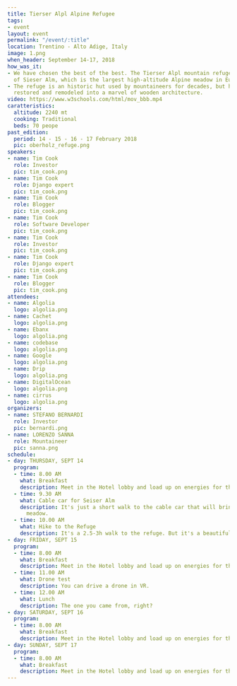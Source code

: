 ```yaml
---
title: Tierser Alpl Alpine Refugee
tags:
- event
layout: event
permalink: "/event/:title"
location: Trentino - Alto Adige, Italy
image: 1.png
when_header: September 14-17, 2018
how_was_it:
- We have chosen the best of the best. The Tierser Alpl mountain refuge sits on top
  of Sieser Alm, which is the largest high-altitude Alpine meadow in Europe.
- The refuge is an historic hut used by mountaineers for decades, but has been completely
  restored and remodeled into a marvel of wooden architecture.
video: https://www.w3schools.com/html/mov_bbb.mp4
caratteristics:
  altitude: 2240 mt
  cooking: Traditional
  beds: 70 peope
past_edition:
  period: 14 - 15 - 16 - 17 February 2018
  pic: oberholz_refuge.png
speakers:
- name: Tim Cook
  role: Investor
  pic: tim_cook.png
- name: Tim Cook
  role: Django expert
  pic: tim_cook.png
- name: Tim Cook
  role: Blogger
  pic: tim_cook.png
- name: Tim Cook
  role: Software Developer
  pic: tim_cook.png
- name: Tim Cook
  role: Investor
  pic: tim_cook.png
- name: Tim Cook
  role: Django expert
  pic: tim_cook.png
- name: Tim Cook
  role: Blogger
  pic: tim_cook.png
attendees:
- name: Algolia
  logo: algolia.png
- name: Cachet
  logo: algolia.png
- name: Ebanx
  logo: algolia.png
- name: codebase
  logo: algolia.png
- name: Google
  logo: algolia.png
- name: Drip
  logo: algolia.png
- name: DigitalOcean
  logo: algolia.png
- name: cirrus
  logo: algolia.png
organizers:
- name: STEFANO BERNARDI
  role: Investor
  pic: bernardi.png
- name: LORENZO SANNA
  role: Mountaineer
  pic: sanna.png
schedule:
- day: THURSDAY, SEPT 14
  program:
  - time: 8.00 AM
    what: Breakfast
    description: Meet in the Hotel lobby and load up on energies for the day.
  - time: 9.30 AM
    what: Cable car for Seiser Alm
    description: It's just a short walk to the cable car that will bring us to the
      meadow.
  - time: 10.00 AM
    what: Hike to the Refuge
    description: It's a 2.5-3h walk to the refuge. But it's a beautiful one.
- day: FRIDAY, SEPT 15
  program:
  - time: 8.00 AM
    what: Breakfast
    description: Meet in the Hotel lobby and load up on energies for the day.
  - time: 11.00 AM
    what: Drone test
    description: You can drive a drone in VR.
  - time: 12.00 AM
    what: Lunch
    description: The one you came from, right?
- day: SATURDAY, SEPT 16
  program:
  - time: 8.00 AM
    what: Breakfast
    description: Meet in the Hotel lobby and load up on energies for the day.
- day: SUNDAY, SEPT 17
  program:
  - time: 8.00 AM
    what: Breakfast
    description: Meet in the Hotel lobby and load up on energies for the day.
---
```


